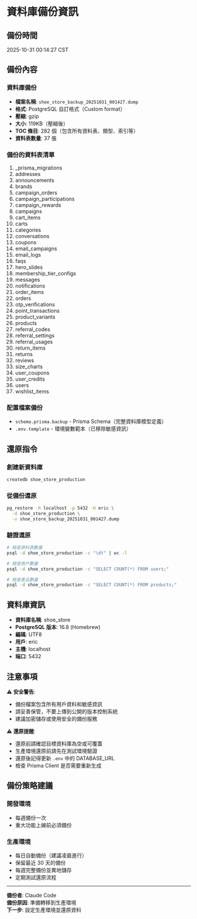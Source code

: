 # 資料庫備份資訊

## 備份時間
2025-10-31 00:14:27 CST

## 備份內容

### 資料庫備份
- **檔案名稱**: `shoe_store_backup_20251031_001427.dump`
- **格式**: PostgreSQL 自訂格式（Custom format）
- **壓縮**: gzip
- **大小**: 119KB（壓縮後）
- **TOC 條目**: 282 個（包含所有資料表、類型、索引等）
- **資料表數量**: 37 張

### 備份的資料表清單
1. _prisma_migrations
2. addresses
3. announcements
4. brands
5. campaign_orders
6. campaign_participations
7. campaign_rewards
8. campaigns
9. cart_items
10. carts
11. categories
12. conversations
13. coupons
14. email_campaigns
15. email_logs
16. faqs
17. hero_slides
18. membership_tier_configs
19. messages
20. notifications
21. order_items
22. orders
23. otp_verifications
24. point_transactions
25. product_variants
26. products
27. referral_codes
28. referral_settings
29. referral_usages
30. return_items
31. returns
32. reviews
33. size_charts
34. user_coupons
35. user_credits
36. users
37. wishlist_items

### 配置檔案備份
- `schema.prisma.backup` - Prisma Schema（完整資料庫模型定義）
- `.env.template` - 環境變數範本（已移除敏感資訊）

## 還原指令

### 創建新資料庫
```bash
createdb shoe_store_production
```

### 從備份還原
```bash
pg_restore -h localhost -p 5432 -U eric \
  -d shoe_store_production \
  -v shoe_store_backup_20251031_001427.dump
```

### 驗證還原
```bash
# 檢查資料表數量
psql -d shoe_store_production -c "\dt" | wc -l

# 檢查用戶數量
psql -d shoe_store_production -c "SELECT COUNT(*) FROM users;"

# 檢查產品數量
psql -d shoe_store_production -c "SELECT COUNT(*) FROM products;"
```

## 資料庫資訊

- **資料庫名稱**: shoe_store
- **PostgreSQL 版本**: 16.8 (Homebrew)
- **編碼**: UTF8
- **用戶**: eric
- **主機**: localhost
- **端口**: 5432

## 注意事項

⚠️ **安全警告**:
- 備份檔案包含所有用戶資料和敏感資訊
- 請妥善保管，不要上傳到公開的版本控制系統
- 建議加密儲存或使用安全的備份服務

⚠️ **還原提醒**:
- 還原前請確認目標資料庫為空或可覆蓋
- 生產環境還原前請先在測試環境驗證
- 還原後記得更新 `.env` 中的 DATABASE_URL
- 檢查 Prisma Client 是否需要重新生成

## 備份策略建議

### 開發環境
- 每週備份一次
- 重大功能上線前必須備份

### 生產環境
- 每日自動備份（建議凌晨進行）
- 保留最近 30 天的備份
- 每週完整備份並異地儲存
- 定期測試還原流程

---

**備份者**: Claude Code  
**備份原因**: 準備轉移到生產環境  
**下一步**: 設定生產環境並還原資料
